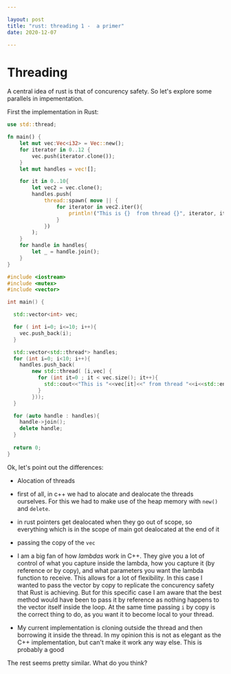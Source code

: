 ```yaml
---

layout: post
title: "rust: threading 1 -  a primer"
date: 2020-12-07

---
```


# Threading

A central idea of rust is that of concurency safety. So let's explore some
parallels in impementation.

First the implementation in Rust:
```rust
use std::thread;

fn main() {
    let mut vec:Vec<i32> = Vec::new();
    for iterator in 0..12 {
        vec.push(iterator.clone());
    }
    let mut handles = vec![];

    for it in 0..10{
        let vec2 = vec.clone();
        handles.push(
            thread::spawn( move || {
                for iterator in vec2.iter(){
                    println!("This is {}  from thread {}", iterator, it);
                }
            })
        );
    }
    for handle in handles{
        let _ = handle.join();
    }
}
```

```c++
#include <iostream>
#include <mutex>
#include <vector>

int main() {

  std::vector<int> vec;

  for ( int i=0; i<=10; i++){
    vec.push_back(i);
  }

  std::vector<std::thread*> handles;
  for (int i=0; i<10; i++){
    handles.push_back(
        new std::thread( [i,vec] {
          for (int it=0 ; it < vec.size(); it++){
            std::cout<<"This is "<<vec[it]<<" from thread "<<i<<std::endl;
          }
        }));
  }

  for (auto handle : handles){
    handle->join();
    delete handle;
  }
  
  return 0;
}
```
Ok, let's point out the differences:
- Alocation of threads 
 - first of all, in c++ we had to alocate and dealocate the threads ourselves.
   For this we had to make use of the heap memory with `new()` and `delete`.
 - in rust pointers get dealocated when they go out of scope, so everything
   which is in the scope of main got dealocated at the end of it

- passing the copy of the `vec` 
 - I am a big fan of how *lambdas* work in C++. They give you a lot of control
   of what you capture inside the lambda, how you capture it (by reference or
   by copy), and what parameters you want the lambda function to receive. This
   allows for a lot of flexibility. In this case I wanted to pass the vector by
   copy to replicate the concurency safety that Rust is achieving. But for this 
   specific case I am aware that the best method would have been to pass it by
   reference as nothing happens to the vector itself inside the loop. At the
   same time passing `i` by copy is the correct thing to do, as you want it to
   become local to your thread.
 - My current implementation is cloning outside the thread and then borrowing
   it inside the thread. In my opinion this is not as elegant as the C++
   implementation, but can't make it work any way else. This is probably a good 

The rest seems pretty similar. What do you think?


